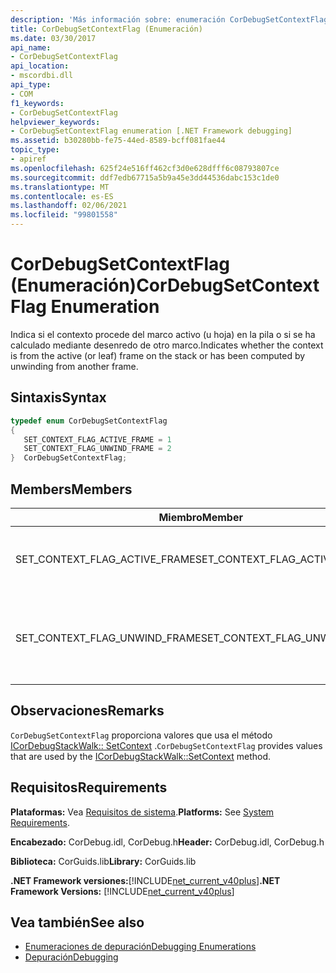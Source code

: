 ```yaml
---
description: 'Más información sobre: enumeración CorDebugSetContextFlag ('
title: CorDebugSetContextFlag (Enumeración)
ms.date: 03/30/2017
api_name:
- CorDebugSetContextFlag
api_location:
- mscordbi.dll
api_type:
- COM
f1_keywords:
- CorDebugSetContextFlag
helpviewer_keywords:
- CorDebugSetContextFlag enumeration [.NET Framework debugging]
ms.assetid: b30280bb-fe75-44ed-8589-bcff081fae44
topic_type:
- apiref
ms.openlocfilehash: 625f24e516ff462cf3d0e628dfff6c08793807ce
ms.sourcegitcommit: ddf7edb67715a5b9a45e3dd44536dabc153c1de0
ms.translationtype: MT
ms.contentlocale: es-ES
ms.lasthandoff: 02/06/2021
ms.locfileid: "99801558"
---
```

# <a name="cordebugsetcontextflag-enumeration"></a><span data-ttu-id="dbe3e-103">CorDebugSetContextFlag (Enumeración)</span><span class="sxs-lookup"><span data-stu-id="dbe3e-103">CorDebugSetContextFlag Enumeration</span></span>

<span data-ttu-id="dbe3e-104">Indica si el contexto procede del marco activo (u hoja) en la pila o si se ha calculado mediante desenredo de otro marco.</span><span class="sxs-lookup"><span data-stu-id="dbe3e-104">Indicates whether the context is from the active (or leaf) frame on the stack or has been computed by unwinding from another frame.</span></span>  
  
## <a name="syntax"></a><span data-ttu-id="dbe3e-105">Sintaxis</span><span class="sxs-lookup"><span data-stu-id="dbe3e-105">Syntax</span></span>  
  
```cpp  
typedef enum CorDebugSetContextFlag  
{  
   SET_CONTEXT_FLAG_ACTIVE_FRAME = 1  
   SET_CONTEXT_FLAG_UNWIND_FRAME = 2  
}  CorDebugSetContextFlag;  
```  
  
## <a name="members"></a><span data-ttu-id="dbe3e-106">Members</span><span class="sxs-lookup"><span data-stu-id="dbe3e-106">Members</span></span>  
  
|<span data-ttu-id="dbe3e-107">Miembro</span><span class="sxs-lookup"><span data-stu-id="dbe3e-107">Member</span></span>|<span data-ttu-id="dbe3e-108">Descripción</span><span class="sxs-lookup"><span data-stu-id="dbe3e-108">Description</span></span>|  
|------------|-----------------|  
|<span data-ttu-id="dbe3e-109">SET_CONTEXT_FLAG_ACTIVE_FRAME</span><span class="sxs-lookup"><span data-stu-id="dbe3e-109">SET_CONTEXT_FLAG_ACTIVE_FRAME</span></span>|<span data-ttu-id="dbe3e-110">El contexto es el contexto activo del subproceso.</span><span class="sxs-lookup"><span data-stu-id="dbe3e-110">The context is the thread’s active context.</span></span>|  
|<span data-ttu-id="dbe3e-111">SET_CONTEXT_FLAG_UNWIND_FRAME</span><span class="sxs-lookup"><span data-stu-id="dbe3e-111">SET_CONTEXT_FLAG_UNWIND_FRAME</span></span>|<span data-ttu-id="dbe3e-112">El contexto se ha calculado desenredando de otro marco.</span><span class="sxs-lookup"><span data-stu-id="dbe3e-112">The context has been computed by unwinding from another frame.</span></span>|  
  
## <a name="remarks"></a><span data-ttu-id="dbe3e-113">Observaciones</span><span class="sxs-lookup"><span data-stu-id="dbe3e-113">Remarks</span></span>  

 <span data-ttu-id="dbe3e-114">`CorDebugSetContextFlag` proporciona valores que usa el método [ICorDebugStackWalk:: SetContext](icordebugstackwalk-setcontext-method.md) .</span><span class="sxs-lookup"><span data-stu-id="dbe3e-114">`CorDebugSetContextFlag` provides values that are used by the [ICorDebugStackWalk::SetContext](icordebugstackwalk-setcontext-method.md) method.</span></span>  
  
## <a name="requirements"></a><span data-ttu-id="dbe3e-115">Requisitos</span><span class="sxs-lookup"><span data-stu-id="dbe3e-115">Requirements</span></span>  

 <span data-ttu-id="dbe3e-116">**Plataformas:** Vea [Requisitos de sistema](../../get-started/system-requirements.md).</span><span class="sxs-lookup"><span data-stu-id="dbe3e-116">**Platforms:** See [System Requirements](../../get-started/system-requirements.md).</span></span>  
  
 <span data-ttu-id="dbe3e-117">**Encabezado:** CorDebug.idl, CorDebug.h</span><span class="sxs-lookup"><span data-stu-id="dbe3e-117">**Header:** CorDebug.idl, CorDebug.h</span></span>  
  
 <span data-ttu-id="dbe3e-118">**Biblioteca:** CorGuids.lib</span><span class="sxs-lookup"><span data-stu-id="dbe3e-118">**Library:** CorGuids.lib</span></span>  
  
 <span data-ttu-id="dbe3e-119">**.NET Framework versiones:**[!INCLUDE[net_current_v40plus](../../../../includes/net-current-v40plus-md.md)]</span><span class="sxs-lookup"><span data-stu-id="dbe3e-119">**.NET Framework Versions:** [!INCLUDE[net_current_v40plus](../../../../includes/net-current-v40plus-md.md)]</span></span>  
  
## <a name="see-also"></a><span data-ttu-id="dbe3e-120">Vea también</span><span class="sxs-lookup"><span data-stu-id="dbe3e-120">See also</span></span>

- [<span data-ttu-id="dbe3e-121">Enumeraciones de depuración</span><span class="sxs-lookup"><span data-stu-id="dbe3e-121">Debugging Enumerations</span></span>](debugging-enumerations.md)
- [<span data-ttu-id="dbe3e-122">Depuración</span><span class="sxs-lookup"><span data-stu-id="dbe3e-122">Debugging</span></span>](index.md)
